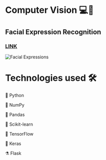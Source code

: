 # Computer Vision 💻🧿 

## Facial Expression Recognition 
### [LINK](https://github.com/ayoub-berdeddouch/DSProjects_Real_life/tree/master/FacialExpression_Recognition_RealTime)

![Facial Expressions](https://github.com/ayoub-berdeddouch/DSProjects_Real_life/tree/master/FacialExpression_Recognition_RealTime)

# Technologies used 🛠️


🐍 Python

🔢 NumPy

🐼 Pandas

🧬 Scikit-learn

🌊 TensorFlow

🔦 Keras

⚗️ Flask

